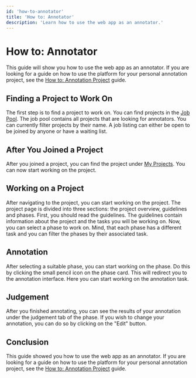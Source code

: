 ```yaml
---
id: 'how-to-annotator'
title: 'How to: Annotator'
description: 'Learn how to use the web app as an annotator.'
---
```


# How to: Annotator

This guide will show you how to use the web app as an annotator. If you are looking for a guide on how to use the platform for your personal annotation project, see the [How to: Annotation Project](/guide/how-to-annotation-project) guide.

## Finding a Project to Work On

The first step is to find a project to work on. You can find projects in the [Job Pool](/pool/joblisting). The job pool contains all projects that are looking for annotators. You can currently filter projects by their name. 
A job listing can either be open to be joined by anyone or have a waiting list. 

## After You Joined a Project

After you joined a project, you can find the project under [My Projects](/pool/project/personal). You can now start working on the project. 

## Working on a Project

After navigating to the project, you can start working on the project. The project page is divided into three sections: the project overview, guidelines and phases.
First, you should read the guidelines. The guidelines contain information about the project and the tasks you will be working on.
Now, you can select a phase to work on. Mind, that each phase has a different task and you can filter the phases by their associated task.

## Annotation

After selecting a suitable phase, you can start working on the phase. Do this by clicking the small pencil icon on the phase card. This will redirect you to the annotation interface. Here you can start working on the annotation task.

## Judgement

After you finished annotating, you can see the results of your annotation under the judgement tab of the phase. If you wish to change your annotation, you can do so by clicking on the "Edit" button.

## Conclusion

This guide showed you how to use the web app as an annotator. If you are looking for a guide on how to use the platform for your personal annotation project, see the [How to: Annotation Project](/guide/how-to-annotation-project) guide.

